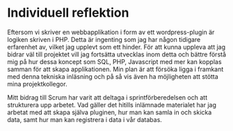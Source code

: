 # Individuell reflektion

Eftersom vi skriver en webbapplikation i form av ett wordpress-plugin är logiken skriven i PHP. Detta är ingenting som jag har någon tidigare erfarenhet av, vilket jag upplevt som ett hinder. För att kunna uppleva att jag bidrar väl till projektet vill jag fortsätta utvecklas inom detta och bättre förstå mig på hur dessa koncept som SQL, PHP, Javascript med mer kan kopplas samman för att skapa applikationen. Min plan är att försöka ligga i framkant med denna tekniska inläsning och på så vis även ha möjligheten att stötta mina projektkollegor.

Mitt bidrag till Scrum har varit att deltaga i sprintförberedelsen och att strukturera upp arbetet. Vad gäller det hitills inlämnade materialet har jag arbetat med att skapa själva pluginen, hur man kan samla in och skicka data, samt hur man kan registrera i data i vår databas.
